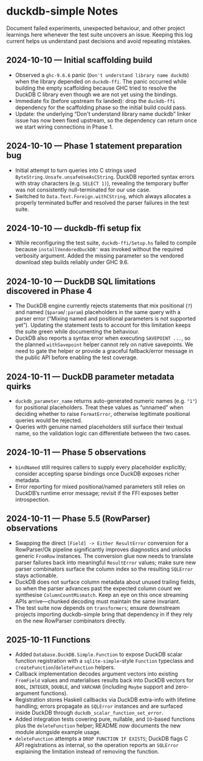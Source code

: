 # duckdb-simple Notes

Document failed experiments, unexpected behaviour, and other project learnings
here whenever the test suite uncovers an issue. Keeping this log current helps
us understand past decisions and avoid repeating mistakes.

## 2024-10-10 — Initial scaffolding build

- Observed a `ghc-9.6.6` panic (`Don't understand library name duckdb`) when
  the library depended on `duckdb-ffi`. The panic occurred while building the
  empty scaffolding because GHC tried to resolve the DuckDB C library even
  though we are not yet using the bindings.
- Immediate fix (before upstream fix landed): drop the `duckdb-ffi` dependency
  for the scaffolding phase so the initial build could pass.
- Update: the underlying “Don't understand library name duckdb” linker issue
  has now been fixed upstream, so the dependency can return once we start
  wiring connections in Phase 1.

## 2024-10-10 — Phase 1 statement preparation bug

- Initial attempt to turn queries into C strings used
  `ByteString.Unsafe.unsafeUseAsCString`. DuckDB reported syntax errors with
  stray characters (e.g. `SELECT 1)`), revealing the temporary buffer was not
  consistently null-terminated for our use case.
- Switched to `Data.Text.Foreign.withCString`, which always allocates a
  properly terminated buffer and resolved the parser failures in the test
  suite.

## 2024-10-10 — duckdb-ffi setup fix

- While reconfiguring the test suite, `duckdb-ffi/Setup.hs` failed to compile
  because `installVendoredDuckDB'` was invoked without the required verbosity
  argument. Added the missing parameter so the vendored download step builds
  reliably under GHC 9.6.

## 2024-10-10 — DuckDB SQL limitations discovered in Phase 4

- The DuckDB engine currently rejects statements that mix positional (`?`)
  and named (`$param`/`:param`) placeholders in the same query with a parser
  error (“Mixing named and positional parameters is not supported yet”).
  Updating the statement tests to account for this limitation keeps the suite
  green while documenting the behaviour.
- DuckDB also reports a syntax error when executing `SAVEPOINT ...`, so the
  planned `withSavepoint` helper cannot rely on native savepoints. We need to
  gate the helper or provide a graceful fallback/error message in the public
  API before enabling the test coverage.

## 2024-10-11 — DuckDB parameter metadata quirks

- `duckdb_parameter_name` returns auto-generated numeric names (e.g. `"1"`)
  for positional placeholders. Treat these values as “unnamed” when deciding
  whether to raise `FormatError`, otherwise legitimate positional queries would
  be rejected.
- Queries with genuine named placeholders still surface their textual name,
  so the validation logic can differentiate between the two cases.

## 2024-10-11 — Phase 5 observations

- `bindNamed` still requires callers to supply every placeholder explicitly; consider accepting sparse bindings once DuckDB exposes richer metadata.
- Error reporting for mixed positional/named parameters still relies on DuckDB’s runtime error message; revisit if the FFI exposes better introspection.

## 2024-10-11 — Phase 5.5 (RowParser) observations

- Swapping the direct `[Field] -> Either ResultError` conversion for a RowParser/Ok pipeline significantly improves diagnostics and unlocks generic `FromRow` instances. The conversion glue now needs to translate parser failures back into meaningful `ResultError` values; make sure new parser combinators surface the column index so the resulting `SQLError` stays actionable.
- DuckDB does not surface column metadata about unused trailing fields, so when the parser advances past the expected column count we synthesise `ColumnCountMismatch`. Keep an eye on this once streaming APIs arrive—chunked decoding must maintain the same invariant.
- The test suite now depends on `transformers`; ensure downstream projects importing duckdb-simple bring that dependency in if they rely on the new RowParser combinators directly.

## 2025-10-11  Functions

- Added `Database.DuckDB.Simple.Function` to expose DuckDB scalar function registration with a `sqlite-simple`-style `Function` typeclass and `createFunction`/`deleteFunction` helpers.
- Callback implementation decodes argument vectors into existing `FromField` values and materialises results back into DuckDB vectors for `BOOL`, `INTEGER`, `DOUBLE`, and `VARCHAR` (including `Maybe` support and zero-argument functions).
- Registration stores Haskell callbacks via DuckDB extra-info with lifetime handling; errors propagate as `SQLError` instances and are surfaced inside DuckDB through `duckdb_scalar_function_set_error`.
- Added integration tests covering pure, nullable, and `IO`-based functions plus the `deleteFunction` helper; README now documents the new module alongside example usage.
- `deleteFunction` attempts a `DROP FUNCTION IF EXISTS`; DuckDB flags C API
  registrations as internal, so the operation reports an `SQLError` explaining
  the limitation instead of removing the function.
